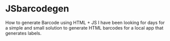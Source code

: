 # JSbarcodegen
How to generate Barcode using HTML + JS
I have been looking for days for a simple and small solution to generate HTML barcodes for a local app that generates labels.
